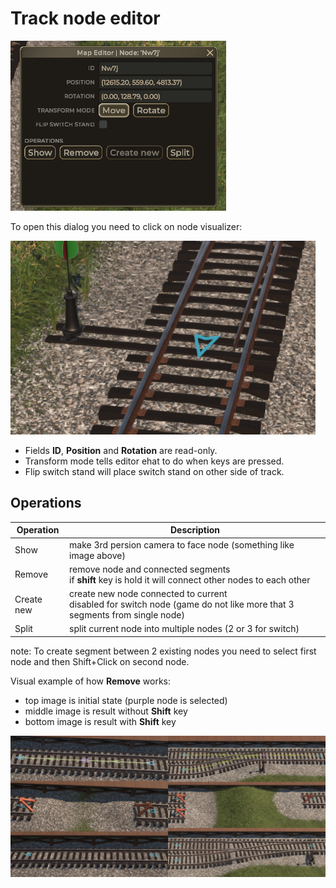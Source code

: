 # Track node editor

![Editor](Images/trackNodeEditor.png)

To open this dialog you need to click on node visualizer:

![Visualizer](Images/trackNodeVisualizer.png)

-   Fields **ID**, **Position** and **Rotation** are read-only.
-   Transform mode tells editor ehat to do when keys are pressed.
-   Flip switch stand will place switch stand on other side of track.

## Operations

| Operation  | Description                                                                                                                 |
| ---------- | --------------------------------------------------------------------------------------------------------------------------- |
| Show       | make 3rd persion camera to face node (something like image above)                                                           |
| Remove     | remove node and connected segments<br> if **shift** key is hold it will connect other nodes to each other                   |
| Create new | create new node connected to current <br> disabled for switch node (game do not like more that 3 segments from single node) |
| Split      | split current node into multiple nodes (2 or 3 for switch)                                                                  |

note: To create segment between 2 existing nodes you need to select first node and then Shift+Click on second node.


Visual example of how **Remove** works:

-   top image is initial state (purple node is selected)
-   middle image is result without **Shift** key
-   bottom image is result with **Shift** key

![Remove](Images/trackNodeRemove.png)

